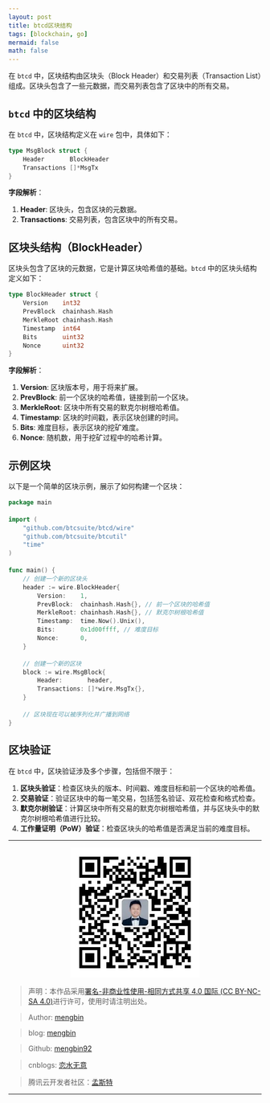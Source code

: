 ```yaml
---
layout: post
title: btcd区块结构
tags: [blockchain, go]
mermaid: false
math: false
---  
```


在 `btcd` 中，区块结构由区块头（Block Header）和交易列表（Transaction List）组成。区块头包含了一些元数据，而交易列表包含了区块中的所有交易。

## `btcd` 中的区块结构

在 `btcd` 中，区块结构定义在 `wire` 包中，具体如下：

```go
type MsgBlock struct {
    Header       BlockHeader
    Transactions []*MsgTx
}
```

**字段解析**：

1. **Header**: 区块头，包含区块的元数据。
2. **Transactions**: 交易列表，包含区块中的所有交易。

## 区块头结构（BlockHeader）

区块头包含了区块的元数据，它是计算区块哈希值的基础。`btcd` 中的区块头结构定义如下：

```go
type BlockHeader struct {
    Version    int32
    PrevBlock  chainhash.Hash
    MerkleRoot chainhash.Hash
    Timestamp  int64
    Bits       uint32
    Nonce      uint32
}
```

**字段解析**：

1. **Version**: 区块版本号，用于将来扩展。
2. **PrevBlock**: 前一个区块的哈希值，链接到前一个区块。
3. **MerkleRoot**: 区块中所有交易的默克尔树根哈希值。
4. **Timestamp**: 区块的时间戳，表示区块创建的时间。
5. **Bits**: 难度目标，表示区块的挖矿难度。
6. **Nonce**: 随机数，用于挖矿过程中的哈希计算。

## 示例区块

以下是一个简单的区块示例，展示了如何构建一个区块：

```go
package main

import (
    "github.com/btcsuite/btcd/wire"
    "github.com/btcsuite/btcutil"
    "time"
)

func main() {
    // 创建一个新的区块头
    header := wire.BlockHeader{
        Version:    1,
        PrevBlock:  chainhash.Hash{}, // 前一个区块的哈希值
        MerkleRoot: chainhash.Hash{}, // 默克尔树根哈希值
        Timestamp:  time.Now().Unix(),
        Bits:       0x1d00ffff, // 难度目标
        Nonce:      0,
    }

    // 创建一个新的区块
    block := wire.MsgBlock{
        Header:       header,
        Transactions: []*wire.MsgTx{},
    }

    // 区块现在可以被序列化并广播到网络
}
```

## 区块验证

在 `btcd` 中，区块验证涉及多个步骤，包括但不限于：

1. **区块头验证**：检查区块头的版本、时间戳、难度目标和前一个区块的哈希值。
2. **交易验证**：验证区块中的每一笔交易，包括签名验证、双花检查和格式检查。
3. **默克尔树验证**：计算区块中所有交易的默克尔树根哈希值，并与区块头中的默克尔树根哈希值进行比较。
4. **工作量证明（PoW）验证**：检查区块头的哈希值是否满足当前的难度目标。

---

<div align="center">
  <img src="../img/qrcode_wechat.jpg" alt="孟斯特">
</div>

> 声明：本作品采用[署名-非商业性使用-相同方式共享 4.0 国际 (CC BY-NC-SA 4.0)](https://creativecommons.org/licenses/by-nc-sa/4.0/deed.zh)进行许可，使用时请注明出处。  

> Author: [mengbin](mengbin1992@outlook.com)  

> blog: [mengbin](https://mengbin.top)  

> Github: [mengbin92](https://mengbin92.github.io/)  

> cnblogs: [恋水无意](https://www.cnblogs.com/lianshuiwuyi/)  

> 腾讯云开发者社区：[孟斯特](https://cloud.tencent.com/developer/user/6649301)  

---
